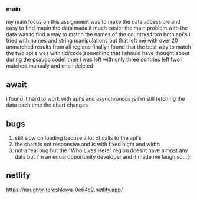 ### main

my main focus on this assignment was to make the data accessible and easy to find
mapin the data mada it much easier
the main problem with the data was to find a way to match the names of the countrys from both api's
i tried with names and string manipulations but that left me with over 20 unmatched results from all regions
finally i found that the best way to match the two api's was with tld/code(something that i should have thought about during the psaudo code)
then i was left with only three contries left
two i matched manualy and one i deleted

## await

i found it hard to work with api's and asynchronous js
i'm still fetching the data each time the chart changes

## bugs

1. still slow on loading becuse a lot of calls to the api's
2. the chart is not responsive and is with fixed hight and width
3. not a real bug but the "Who Lives Here" region doesnt have almost any data but i'm an equal opportunity developer and it made me laugh so...(:

## netlify
https://naughty-tereshkova-0e64c2.netlify.app/